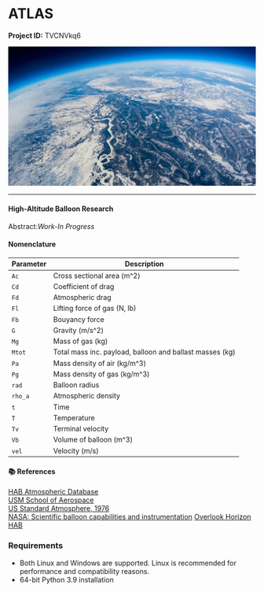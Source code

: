 # ATLAS

**Project ID:**  TVCNVkq6

<p align="center">
  <img src="https://github.com/epochlab/ATLAS/blob/main/sample.png">
</p>

--------------------------------------------------------------------

#### High-Altitude Balloon Research
Abstract:*Work-In Progress*

#### Nomenclature
Parameter | Description
--- | ---
`Ac` | Cross sectional area (m^2)
`Cd` | Coefficient of drag
`Fd` | Atmospheric drag
`Fl` | Lifting force of gas (N, lb)
`Fb` | Bouyancy force
`G` | Gravity (m/s^2)
`Mg` | Mass of gas (kg)
`Mtot` | Total mass inc. payload, balloon and ballast masses (kg)
`Pa` | Mass density of air (kg/m^3)
`Pg` | Mass density of gas (kg/m^3)
`rad` | Balloon radius
`rho_a` | Atmospheric density
`t` | Time
`T` | Temperature
`Tv` | Terminal velocity
`Vb` | Volume of balloon (m^3)
`vel` | Velocity (m/s)

#### :books: References
[HAB Atmospheric Database](https://www.iastatedigitalpress.com/ahac/article/8346/galley/7933/view/)<br>
[USM School of Aerospace](https://iopscience.iop.org/article/10.1088/1742-6596/1005/1/012048/pdf)<br>
[US Standard Atmosphere, 1976](https://www.ngdc.noaa.gov/stp/space-weather/online-publications/miscellaneous/us-standard-atmosphere-1976/us-standard-atmosphere_st76-1562_noaa.pdf)<br>
[NASA: Scientific balloon capabilities and instrumentation](https://ntrs.nasa.gov/api/citations/20150023509/downloads/20150023509.pdf)
[Overlook Horizon HAB](https://www.overlookhorizon.com/how-to-launch-weather-balloons/)

### Requirements
- Both Linux and Windows are supported. Linux is recommended for performance and compatibility reasons.
- 64-bit Python 3.9 installation